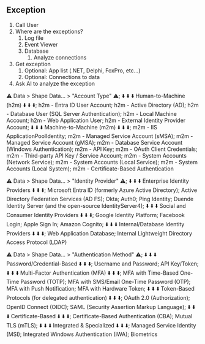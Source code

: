 ## Exception
1. Call User
2. Where are the exceptions?
   1. Log file
   2. Event Viewer
   3. Database
      1. Analyze connections
3. Get exception
   1. Optional: App list (.NET, Delphi, FoxPro, etc...)
   2. Optional: Connections to data
4. Ask AI to analyze the exception


⚠️ Data > Shape Data... > "Account Type" ⚠️;
⬇️ ⬇️ ⬇️ Human-to-Machine (h2m) ⬇️ ⬇️ ⬇️;
h2m - Entra ID User Account;
h2m - Active Directory (AD);
h2m - Database User (SQL Server Authentication);
h2m - Local Machine Account;
h2m - Web Application User;
h2m - External Identity Provider Account;
⬇️ ⬇️ ⬇️ Machine-to-Machine (m2m) ⬇️ ⬇️ ⬇️;
m2m - IIS ApplicationPoolIdentity;
m2m - Managed Service Account (sMSA);
m2m - Managed Service Account (gMSA);
m2m - Database Service Account (Windows Authentication);
m2m - API Key;
m2m - OAuth Client Credentials;
m2m - Third-party API Key / Service Account;
m2m - System Accounts (Network Service);
m2m - System Accounts (Local Service);
m2m - System Accounts (Local System);
m2m - Certificate-Based Authentication






⚠️ Data > Shape Data... > "Identity Provider" ⚠️;
⬇️ ⬇️ ⬇️ Enterprise Identity Providers ⬇️ ⬇️ ⬇️;
Microsoft Entra ID (formerly Azure Active Directory);
Active Directory Federation Services (AD FS);
Okta;
Auth0;
Ping Identity;
Duende Identity Server (and the open-source IdentityServer4);
⬇️ ⬇️ ⬇️ Social and Consumer Identity Providers ⬇️ ⬇️ ⬇️;
Google Identity Platform;
Facebook Login;
Apple Sign In;
Amazon Cognito;
⬇️ ⬇️ ⬇️ Internal/Database Identity Providers ⬇️ ⬇️ ⬇️;
Web Application Database;
Internal Lightweight Directory Access Protocol (LDAP)

⚠️ Data > Shape Data... > "Authentication Method" ⚠️;
⬇️ ⬇️ ⬇️ Password/Credential-Based ⬇️ ⬇️ ⬇️;
Username and Password;
API Key/Token;
⬇️ ⬇️ ⬇️ Multi-Factor Authentication (MFA) ⬇️ ⬇️ ⬇️;
MFA with Time-Based One-Time Password (TOTP);
MFA with SMS/Email One-Time Password (OTP);
MFA with Push Notification;
MFA with Hardware Token;
⬇️ ⬇️ ⬇️ Token-Based Protocols (for delegated authentication) ⬇️ ⬇️ ⬇️;
OAuth 2.0 (Authorization);
OpenID Connect (OIDC);
SAML (Security Assertion Markup Language);
⬇️ ⬇️ ⬇️ Certificate-Based ⬇️ ⬇️ ⬇️;
Certificate-Based Authentication (CBA);
Mutual TLS (mTLS);
⬇️ ⬇️ ⬇️ Integrated & Specialized ⬇️ ⬇️ ⬇️;
Managed Service Identity (MSI);
Integrated Windows Authentication (IWA);
Biometrics